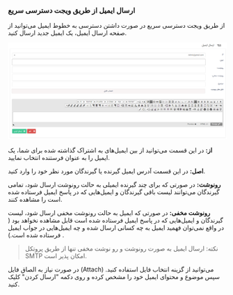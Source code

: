 
###  ارسال ایمیل از طریق ویجت دسترسی سریع

از طریق ویجت دسترسی سریع در صورت داشتن دسترسی به خطوط ایمیل می‌توانید از صفحه ارسال ایمیل، یک ایمیل جدید ارسال کنید.

![](Send-Mail.png)


**از:** در این قسمت می‌توانید از بین ایمیل‌های به اشتراک گذاشته شده برای شما، یک ایمیل را به عنوان فرستنده انتخاب نمایید.


**اصل:** در این قسمت آدرس ایمیل گیرنده یا گیرندگان مورد نظر خود را وارد کنید.

**رونوشت:** در صورتی که برای چند گیرنده ایمیلی به حالت رونوشت ارسال شود، تمامی گیرندگان می‌توانند لیست باقی گیرندگان و ایمیل‌هایی که در پاسخ ایمیل فرستاده شده است را مشاهده کنند.

**رونوشت مخفی:** در صورتی که ایمیل به حالت رونوشت مخفی ارسال شود، لیست گیرندگان و ایمیل‌هایی که در پاسخ ایمیل فرستاده شده است قابل مشاهده نخواهد بود ( در واقع نمی‌توان فهمید ایمیل به چه کسانی ارسال شده و چه ایمیل‌هایی در جواب ایمیل فرستاده شده است.) .


> نکته: ارسال ایمیل به صورت رونوشت و رو نوشت مخفی تنها از طریق پروتکل SMTP امکان پذیر است. 

 
در صورت نیاز به الصاق فایل (Attach) می‌توانید از گزینه انتخاب فایل استفاده کنید. سپس موضوع و محتوای ایمیل خود را مشخص کرده و روی دکمه "ارسال کردن" کلیک کنید.


